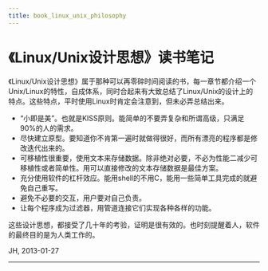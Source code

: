 ```yaml
---
title: book_linux_unix_philosophy
---
```


<head>
<link rel='stylesheet' href='/style/github2.css'/>
<meta http-equiv="Content-Type" content="text/html; charset=utf-8" />
</head>

《Linux/Unix设计思想》读书笔记
============================

《Linux/Unix设计思想》属于那种可以再零碎时间阅读的书，每一章节都介绍一个Unix/Linux的特性，自成体系，同时合起来有大致总结了Linux/Unix的设计上的特点。这些特点，平时使用Linux时肯定会注意到，但未必弄总结出来。

* “小即是美”。也就是KISS原则。能简单的不要弄复杂和所谓高级，只满足90%的人的需求。
* 尽快建立原型。要知道你不肯第一遍时就做得很好，而所有漂亮的程序都是修改迭代出来的。
* 可移植性很重要，使用文本来存储数据。除非绝对必要，不必为性能二减少可移植性或者简单性。用可以直接修改的文本存储数据是最佳方案。
* 充分使用软件的杠杆效应。能用shell的不用C，能用一些简单工具完成的就避免自己重写。
* 避免不必要的交互，用户要对自己负责。
* 让每个程序成为过滤器，用管道连接它们实现各种各样的功能。

这些设计思想，都接受了几十年的考验，证明是很有效的。也时刻提醒着人，软件的最终目的是为人类工作的。

JH, 2013-01-27

----

<div id="disqus_thread"></div>
<script type="text/javascript">
/* * * CONFIGURATION VARIABLES: EDIT BEFORE PASTING INTO YOUR WEBPAGE * * */
    var disqus_shortname = 'gaopenghigh'; // required: replace example with your forum shortname

    /* * * DON'T EDIT BELOW THIS LINE * * */
    (function() {
        var dsq = document.createElement('script'); dsq.type = 'text/javascript'; dsq.async = true;
        dsq.src = '//' + disqus_shortname + '.disqus.com/embed.js';
        (document.getElementsByTagName('head')[0] || document.getElementsByTagName('body')[0]).appendChild(dsq);
    })();
</script>
<script>
  (function(i,s,o,g,r,a,m){i['GoogleAnalyticsObject']=r;i[r]=i[r]||function(){
  (i[r].q=i[r].q||[]).push(arguments)},i[r].l=1*new Date();a=s.createElement(o),
  m=s.getElementsByTagName(o)[0];a.async=1;a.src=g;m.parentNode.insertBefore(a,m)
  })(window,document,'script','//www.google-analytics.com/analytics.js','ga');

  ga('create', 'UA-40539766-1', 'github.com');
  ga('send', 'pageview');

</script>
